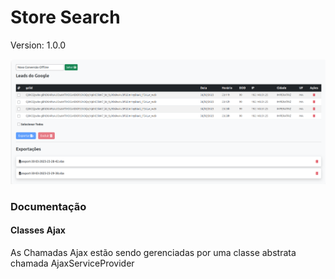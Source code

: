 # Store Search
Version: 1.0.0

![My Image](screenshot.png)

### Documentação

#### Classes Ajax
As Chamadas Ajax estão sendo gerenciadas por uma classe abstrata chamada AjaxServiceProvider